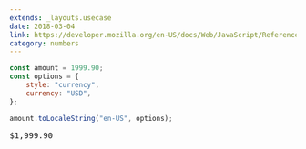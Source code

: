 ```yaml
---
extends: _layouts.usecase
date: 2018-03-04
link: https://developer.mozilla.org/en-US/docs/Web/JavaScript/Reference/Global_Objects/Number/toLocaleString
category: numbers
---
```



```javascript
const amount = 1999.90;
const options = {
    style: "currency",
    currency: "USD",
};

amount.toLocaleString("en-US", options);
```

<pre class="output">$1,999.90</pre>

